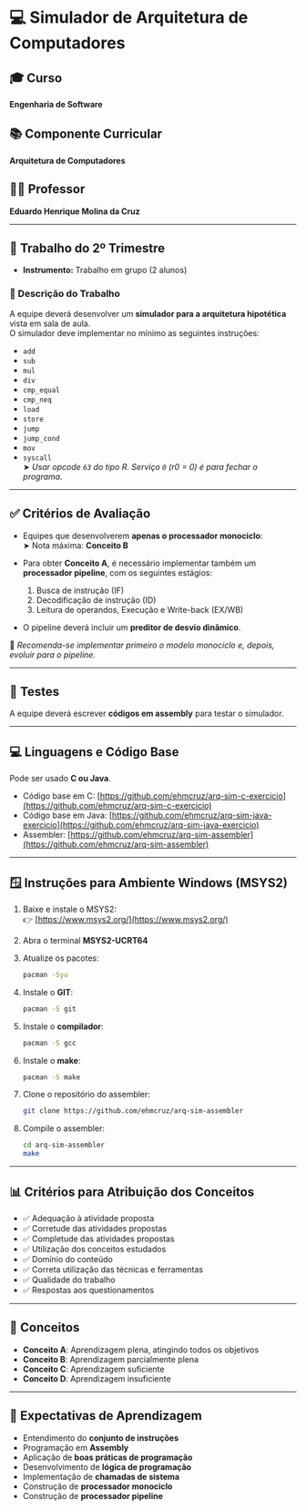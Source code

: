 # 💻 Simulador de Arquitetura de Computadores

## 🎓 Curso
**Engenharia de Software**

## 📚 Componente Curricular
**Arquitetura de Computadores**

## 👨‍🏫 Professor
**Eduardo Henrique Molina da Cruz**

---

## 📌 Trabalho do 2º Trimestre

- **Instrumento:** Trabalho em grupo (2 alunos)

### 📝 Descrição do Trabalho

A equipe deverá desenvolver um **simulador para a arquitetura hipotética** vista em sala de aula.  
O simulador deve implementar no mínimo as seguintes instruções:

- `add`
- `sub`
- `mul`
- `div`
- `cmp_equal`
- `cmp_neq`
- `load`
- `store`
- `jump`
- `jump_cond`
- `mov`
- `syscall`  
  ➤ *Usar opcode `63` do tipo R. Serviço `0` (r0 = 0) é para fechar o programa.*

---

## ✅ Critérios de Avaliação

- Equipes que desenvolverem **apenas o processador monociclo**:  
  ➤ Nota máxima: **Conceito B**

- Para obter **Conceito A**, é necessário implementar também um **processador pipeline**, com os seguintes estágios:

  1. Busca de instrução (IF)
  2. Decodificação de instrução (ID)
  3. Leitura de operandos, Execução e Write-back (EX/WB)

- O pipeline deverá incluir um **preditor de desvio dinâmico**.

📌 *Recomenda-se implementar primeiro o modelo monociclo e, depois, evoluir para o pipeline.*

---

## 🧪 Testes

A equipe deverá escrever **códigos em assembly** para testar o simulador.

---

## 💻 Linguagens e Código Base

Pode ser usado **C ou Java**.

- Código base em C: [https://github.com/ehmcruz/arq-sim-c-exercicio](https://github.com/ehmcruz/arq-sim-c-exercicio)
- Código base em Java: [https://github.com/ehmcruz/arq-sim-java-exercicio](https://github.com/ehmcruz/arq-sim-java-exercicio)
- Assembler: [https://github.com/ehmcruz/arq-sim-assembler](https://github.com/ehmcruz/arq-sim-assembler)

---

## 🪟 Instruções para Ambiente Windows (MSYS2)

1. Baixe e instale o MSYS2:  
   👉 [https://www.msys2.org/](https://www.msys2.org/)

2. Abra o terminal **MSYS2-UCRT64**

3. Atualize os pacotes:
   ```bash
   pacman -Syu
   ```

4. Instale o **GIT**:
   ```bash
   pacman -S git
   ```

5. Instale o **compilador**:
   ```bash
   pacman -S gcc
   ```

6. Instale o **make**:
   ```bash
   pacman -S make
   ```

7. Clone o repositório do assembler:
   ```bash
   git clone https://github.com/ehmcruz/arq-sim-assembler
   ```

8. Compile o assembler:
   ```bash
   cd arq-sim-assembler
   make
   ```

---

## 📊 Critérios para Atribuição dos Conceitos

- ✅ Adequação à atividade proposta
- ✅ Corretude das atividades propostas
- ✅ Completude das atividades propostas
- ✅ Utilização dos conceitos estudados
- ✅ Domínio do conteúdo
- ✅ Correta utilização das técnicas e ferramentas
- ✅ Qualidade do trabalho
- ✅ Respostas aos questionamentos

---

## 🏅 Conceitos

- **Conceito A**: Aprendizagem plena, atingindo todos os objetivos
- **Conceito B**: Aprendizagem parcialmente plena
- **Conceito C**: Aprendizagem suficiente
- **Conceito D**: Aprendizagem insuficiente

---

## 🎯 Expectativas de Aprendizagem

- Entendimento do **conjunto de instruções**
- Programação em **Assembly**
- Aplicação de **boas práticas de programação**
- Desenvolvimento de **lógica de programação**
- Implementação de **chamadas de sistema**
- Construção de **processador monociclo**
- Construção de **processador pipeline**
```